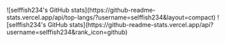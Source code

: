 

<!--
**selffish234/selffish234** is a ✨ _special_ ✨ repository because its `README.md` (this file) appears on your GitHub profile.

Here are some ideas to get you started:

- 🔭 I’m currently working on ...
- 🌱 I’m currently learning ...
- 👯 I’m looking to collaborate on ...
- 🤔 I’m looking for help with ...
- 💬 Ask me about ...
- 📫 How to reach me: ...
- 😄 Pronouns: ...
- ⚡ Fun fact: ...
-->
<p>
![selffish234's GitHub stats](https://github-readme-stats.vercel.app/api/top-langs/?username=selffish234&layout=compact)
![selffish234's GitHub stats](https://github-readme-stats.vercel.app/api?username=selffish234&rank_icon=github)
</p>
